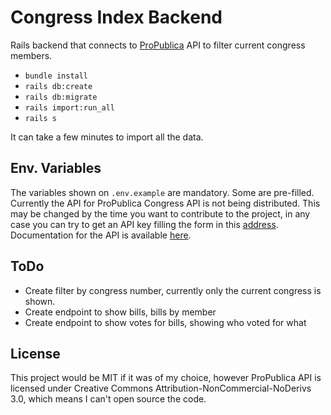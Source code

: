# Congress Index Backend

Rails backend that connects to [ProPublica](https://www.propublica.org) API to filter current congress members.

* `bundle install`
* `rails db:create`
* `rails db:migrate`
* `rails import:run_all`
* `rails s`

It can take a few minutes to import all the data.

## Env. Variables

The variables shown on `.env.example` are mandatory. Some are pre-filled. Currently the API for ProPublica Congress API is not being distributed. This may be changed by the time you want to contribute to the project, in any case you can try to get an API key filling the form in this [address](https://www.propublica.org/datastore/api/propublica-congress-api). Documentation for the API is available [here](https://projects.propublica.org/api-docs/congress-api/).

## ToDo

* Create filter by congress number, currently only the current congress is shown.
* Create endpoint to show bills, bills by member
* Create endpoint to show votes for bills, showing who voted for what

## License

This project would be MIT if it was of my choice, however ProPublica API is licensed under Creative Commons Attribution-NonCommercial-NoDerivs 3.0, which means I can't open source the code.